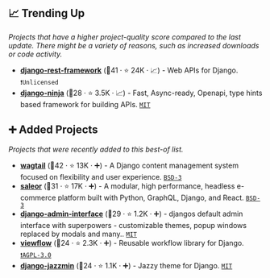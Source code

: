 ## 📈 Trending Up

_Projects that have a higher project-quality score compared to the last update. There might be a variety of reasons, such as increased downloads or code activity._

- <b><a href="https://github.com/encode/django-rest-framework">django-rest-framework</a></b> (🥇41 ·  ⭐ 24K · 📈) - Web APIs for Django. <code>❗Unlicensed</code>
- <b><a href="https://github.com/vitalik/django-ninja">django-ninja</a></b> (🥉28 ·  ⭐ 3.5K · 📈) - Fast, Async-ready, Openapi, type hints based framework for building APIs. <code><a href="http://bit.ly/34MBwT8">MIT</a></code>

## ➕ Added Projects

_Projects that were recently added to this best-of list._

- <b><a href="https://github.com/wagtail/wagtail">wagtail</a></b> (🥇42 ·  ⭐ 13K · ➕) - A Django content management system focused on flexibility and user experience. <code><a href="http://bit.ly/3aKzpTv">BSD-3</a></code>
- <b><a href="https://github.com/saleor/saleor">saleor</a></b> (🥇31 ·  ⭐ 17K · ➕) - A modular, high performance, headless e-commerce platform built with Python, GraphQL, Django, and React. <code><a href="http://bit.ly/3aKzpTv">BSD-3</a></code>
- <b><a href="https://github.com/fabiocaccamo/django-admin-interface">django-admin-interface</a></b> (🥇29 ·  ⭐ 1.2K · ➕) - djangos default admin interface with superpowers - customizable themes, popup windows replaced by modals and many.. <code><a href="http://bit.ly/34MBwT8">MIT</a></code>
- <b><a href="https://github.com/viewflow/viewflow">viewflow</a></b> (🥉24 ·  ⭐ 2.3K · ➕) - Reusable workflow library for Django. <code><a href="http://bit.ly/3pwmjO5">❗️AGPL-3.0</a></code>
- <b><a href="https://github.com/farridav/django-jazzmin">django-jazzmin</a></b> (🥉24 ·  ⭐ 1.1K · ➕) - Jazzy theme for Django. <code><a href="http://bit.ly/34MBwT8">MIT</a></code>

